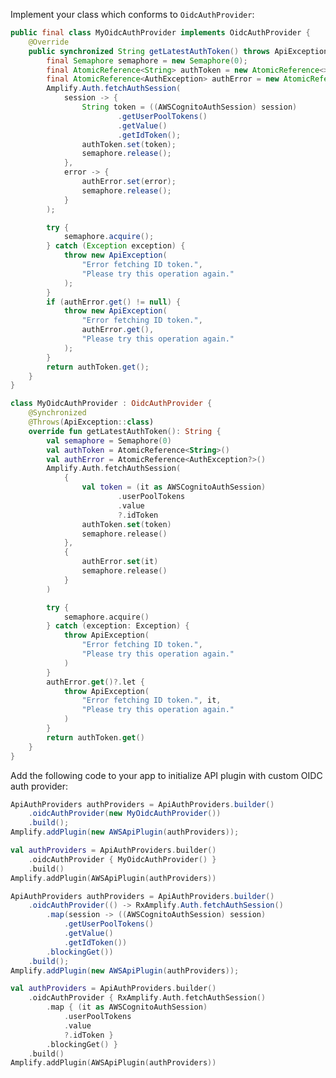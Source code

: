 Implement your class which conforms to `OidcAuthProvider`:

<amplify-block-switcher>
<amplify-block name="Java">

```java
public final class MyOidcAuthProvider implements OidcAuthProvider {
    @Override
    public synchronized String getLatestAuthToken() throws ApiException {
        final Semaphore semaphore = new Semaphore(0);
        final AtomicReference<String> authToken = new AtomicReference<>();
        final AtomicReference<AuthException> authError = new AtomicReference<>();
        Amplify.Auth.fetchAuthSession(
            session -> {
                String token = ((AWSCognitoAuthSession) session)
                        .getUserPoolTokens()
                        .getValue()
                        .getIdToken();
                authToken.set(token);
                semaphore.release();
            },
            error -> {
                authError.set(error);
                semaphore.release();
            }
        );

        try {
            semaphore.acquire();
        } catch (Exception exception) {
            throw new ApiException(
                "Error fetching ID token.",
                "Please try this operation again."
            );
        }
        if (authError.get() != null) {
            throw new ApiException(
                "Error fetching ID token.",
                authError.get(),
                "Please try this operation again."
            );
        }
        return authToken.get();
    }
}
```

</amplify-block>
<amplify-block name="Kotlin">

```kotlin
class MyOidcAuthProvider : OidcAuthProvider {
    @Synchronized
    @Throws(ApiException::class)
    override fun getLatestAuthToken(): String {
        val semaphore = Semaphore(0)
        val authToken = AtomicReference<String>()
        val authError = AtomicReference<AuthException?>()
        Amplify.Auth.fetchAuthSession(
            {
                val token = (it as AWSCognitoAuthSession)
                        .userPoolTokens
                        .value
                        ?.idToken
                authToken.set(token)
                semaphore.release()
            },
            {
                authError.set(it)
                semaphore.release()
            }
        )

        try {
            semaphore.acquire()
        } catch (exception: Exception) {
            throw ApiException(
                "Error fetching ID token.",
                "Please try this operation again."
            )
        }
        authError.get()?.let {
            throw ApiException(
                "Error fetching ID token.", it,
                "Please try this operation again."
            )
        }
        return authToken.get()
    }
}
```

</amplify-block>
</amplify-block-switcher>

Add the following code to your app to initialize API plugin with custom OIDC auth provider:

<amplify-block-switcher>
<amplify-block name="Java">

```java
ApiAuthProviders authProviders = ApiAuthProviders.builder()
    .oidcAuthProvider(new MyOidcAuthProvider())
    .build();
Amplify.addPlugin(new AWSApiPlugin(authProviders));
```

</amplify-block>
<amplify-block name="Kotlin">

```kotlin
val authProviders = ApiAuthProviders.builder()
    .oidcAuthProvider { MyOidcAuthProvider() }
    .build()
Amplify.addPlugin(AWSApiPlugin(authProviders))
```

</amplify-block>
<amplify-block name="RxJava">

```java
ApiAuthProviders authProviders = ApiAuthProviders.builder()
    .oidcAuthProvider(() -> RxAmplify.Auth.fetchAuthSession()
        .map(session -> ((AWSCognitoAuthSession) session)
            .getUserPoolTokens()
            .getValue()
            .getIdToken())
        .blockingGet())
    .build();
Amplify.addPlugin(new AWSApiPlugin(authProviders));
```

</amplify-block>
<amplify-block name="RxKotlin">

```kotlin
val authProviders = ApiAuthProviders.builder()
    .oidcAuthProvider { RxAmplify.Auth.fetchAuthSession()
        .map { (it as AWSCognitoAuthSession)
            .userPoolTokens
            .value
            ?.idToken }
        .blockingGet() }
    .build()
Amplify.addPlugin(AWSApiPlugin(authProviders))
```

</amplify-block>
</amplify-block-switcher>
